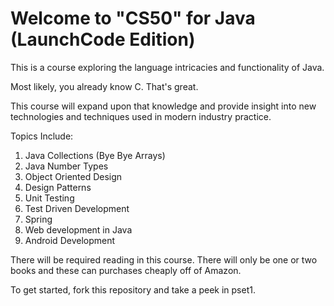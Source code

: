Welcome to "CS50" for Java (LaunchCode Edition)
=============================================

This is a course exploring the language intricacies and functionality of Java.

Most likely, you already know C.  That's great.   

This course will expand upon that knowledge and provide insight into new technologies and techniques used in modern industry practice.

Topics Include:
1. Java Collections (Bye Bye Arrays)
2. Java Number Types
3. Object Oriented Design
4. Design Patterns
5. Unit Testing
6. Test Driven Development
7. Spring
8. Web development in Java
9. Android Development

There will be required reading in this course.  There will only be one or two books and these can purchases cheaply off of Amazon.

To get started, fork this repository and take a peek in pset1.

